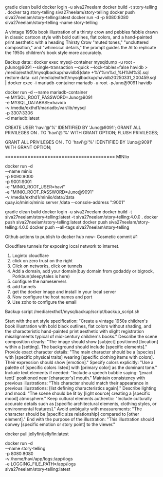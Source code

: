gradle clean build
docker login -u siva27neelam
docker build -t story-telling .
docker tag story-telling siva27neelam/story-telling
docker push siva27neelam/story-telling:latest
docker run -d -p 8080:8080 siva27neelam/story-telling -name story-telling

A vintage 1950s  book illustration of a thirsty crow and pebbles
 fabble
drawn in classic cartoon style with bold outlines, flat colors,
and a hand-painted print aesthetic with a heading Thirsty Crow
"muted tones," "uncluttered composition," and "whimsical details,"
the prompt guides the AI to replicate the 1950s children's book style more accurately.

Backup data::
docker exec mysql-container mysqldump -u root -pJuno@9091 --single-transaction --quick --lock-tables=false havidb > /media/exthd1/mysqlbackup/havidb$(date +%Y%m%d_%H%M%S).sql
restore data:
cat /media/exthd1/mysqlbackup/havidb20250331_200459.sql | docker exec -i mariadb-container mariadb -u root -pJuno@9091 havidb


docker run -d --name mariadb-container \
  -e MYSQL_ROOT_PASSWORD=Juno@9091 \
  -e MYSQL_DATABASE=havidb \
  -v /media/exthd1/mariadb:/var/lib/mysql \
  -p 3307:3306 \
  -d mariadb:latest

  CREATE USER 'havi'@'%' IDENTIFIED BY 'Juno@9091';
  GRANT ALL PRIVILEGES ON *.* TO 'havi'@'%' WITH GRANT OPTION;
FLUSH PRIVILEGES;

 GRANT ALL PRIVILEGES ON *.* TO 'havi'@'%' IDENTIFIED BY 'Juno@9091' WITH GRANT OPTION;


=======================================
MINIio

docker run -d \
  --name minio \
  -p 9090:9000 \
  -p 9001:9001 \
  -e "MINIO_ROOT_USER=havi" \
  -e "MINIO_ROOT_PASSWORD=Juno@9091" \
  -v /media/exthd1/miniio/data:/data \
  quay.io/minio/minio server /data --console-address ":9001"


gradle clean build
docker login -u siva27neelam
docker build -t siva27neelam/story-telling:latest -t siva27neelam/story-telling:4.0.0 .
docker push siva27neelam/story-telling:latest
docker push siva27neelam/story-telling:4.0.0
docker push --all-tags siva27neelam/story-telling

Github actions to publish to docker hub now-
Cosmetic commit #1

Cloudflare tunnels for exposing local network to internet.
1. Loginto cloudflare
2. click on zero trust on the right
3. Click on networks, click on tunnels
4. Add a domain, add your domain(buy domain from godaddy or bigrock, Porkbun(sleepytales is here)
5. configure the nameservers
6. add tunnels
7. get the docker image and install in your local server
8. Now configure the host names and port
9. Use zoho to configure the email

Backup script
/media/exthd1/mysqlbackup/script/backup_script.sh

Start with the art style specification:
"Create a vintage 1950s children's book illustration with bold black outlines, flat colors without shading, and the characteristic hand-painted print aesthetic with slight registration misalignments typical of mid-century children's books."
Describe the scene composition clearly:
"The image should show [subject] positioned [location] within a [setting]. The background should include [specific elements]."
Provide exact character details:
"The main character should be a [species] with [specific physical traits] wearing [specific clothing items with colors]. Their expression should show [emotion]."
Specify colors explicitly:
"Use a palette of [specific colors listed] with [primary color] as the dominant tone."
Include text elements if needed:
"Include a speech bubble saying: '[exact text]' positioned near [character's] mouth."
Maintain consistency with previous illustrations:
"This character should match their appearance in previous illustrations: [list defining characteristics again]."
Describe lighting and mood:
"The scene should be lit by [light source] creating a [specific mood] atmosphere."
Keep cultural elements authentic:
"Include culturally accurate details such as [specific architectural elements, clothing styles, or environmental features]."
Avoid ambiguity with measurements:
"The character should be [specific size relationship] compared to [other element]."
End with the purpose of the illustration:
"This illustration should convey [specific emotion or story point] to the viewer."

docker pull jellyfin/jellyfin:latest


docker run -d \
  --name story-telling \
  -p 8080:8080 \
  -v /home/havi/app/logs:/app/logs \
  -e LOGGING_FILE_PATH=/app/logs \
  siva27neelam/story-telling:latest
